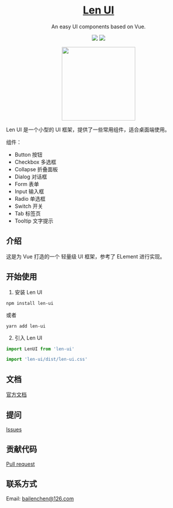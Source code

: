 <h1 align="center">
  <a href="https://bailenchen.github.io/len-ui">Len UI</a>
</h1>

<div align="center">

An easy UI components based on Vue.

![](https://img.shields.io/badge/language-JavaScript-yellow.svg)
![](https://img.shields.io/badge/license-MIT-000000.svg)

</div>

<p align="center">
    <img width="200" src="https://bailenchen.github.io/len-ui/logo.png">
  </a>
</p>

Len UI 是一个小型的 UI 框架，提供了一些常用组件，适合桌面端使用。

组件：

- Button 按钮
- Checkbox 多选框
- Collapse 折叠面板
- Dialog 对话框
- Form 表单
- Input 输入框
- Radio 单选框
- Switch 开关
- Tab 标签页
- Tooltip 文字提示

## 介绍

这是为 Vue 打造的一个 轻量级 UI 框架，参考了 ELement 进行实现。

## 开始使用

1. 安装 Len UI

```
npm install len-ui
```

或者

```
yarn add len-ui
```

2. 引入 Len UI

```Javascript
import LenUI from 'len-ui'

import 'len-ui/dist/len-ui.css'
```

## 文档

[官方文档](https://bailenchen.github.io/len-ui/)

## 提问

[Issues](https://github.com/BaiLenChen/len-ui/issues)

## 贡献代码

[Pull request](https://github.com/BaiLenChen/len-ui/pulls)

## 联系方式

Email: bailenchen@126.com
